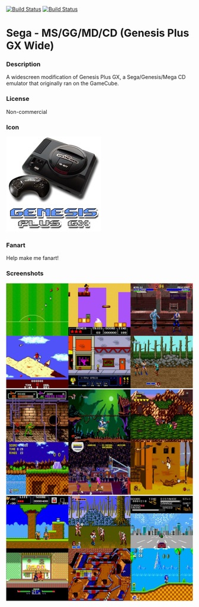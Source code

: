[![Build Status](https://travis-ci.org/kodi-game/game.libretro.genplus-wide.svg?branch=master)](https://travis-ci.org/kodi-game/game.libretro.genplus-wide)
[![Build Status](https://ci.appveyor.com/api/projects/status/github/kodi-game/game.libretro.genplus-wide?svg=true)](https://ci.appveyor.com/project/kodi-game/game-libretro-genplus-wide)

# Sega - MS/GG/MD/CD (Genesis Plus GX Wide)

### Description

A widescreen modification of Genesis Plus GX, a Sega/Genesis/Mega CD emulator that originally ran on the GameCube.

### License

Non-commercial

### Icon

![Icon](game.libretro.genplus-wide/resources/icon.png)

### Fanart

Help make me fanart!

### Screenshots

![Screenshot](game.libretro.genplus-wide/resources/screenshot-01.jpg)
![Screenshot](game.libretro.genplus-wide/resources/screenshot-02.jpg)
![Screenshot](game.libretro.genplus-wide/resources/screenshot-03.jpg)
